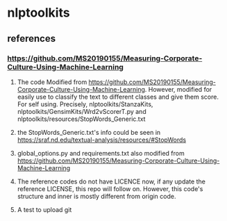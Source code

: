 # nlptoolkits

## references

### https://github.com/MS20190155/Measuring-Corporate-Culture-Using-Machine-Learning
1. The code Modified from https://github.com/MS20190155/Measuring-Corporate-Culture-Using-Machine-Learning. However, modified for easily use to classify the text to different classes and give them score. For self using. Precisely, nlptoolkits/StanzaKits, nlptoolkits/GensimKits/Wrd2vScorerT.py and nlptoolkits/resources/StopWords_Generic.txt
2. the StopWords_Generic.txt's info could be seen in  https://sraf.nd.edu/textual-analysis/resources/#StopWords
3. global_options.py and requirements.txt also modified from https://github.com/MS20190155/Measuring-Corporate-Culture-Using-Machine-Learning
4. The reference codes do not have LICENCE now, if any update the reference LICENSE, this repo will follow on. However, this code's structure and inner is mostly different from origin code.

5. A test to upload git